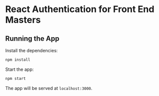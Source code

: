 # React Authentication for Front End Masters

## Running the App

Install the dependencies:

```bash
npm install
```

Start the app:

```bash
npm start
```

The app will be served at `localhost:3000`.